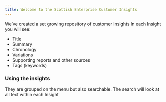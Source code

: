 ```yaml
---
title: Welcome to the Scottish Enterprise Customer Insights
---
```


We’ve created a set growing repository of customer Insights
In each Insight you will see:
- Title
- Summary
- Chronology
- Variations
- Supporting reports and other sources
- Tags (keywords)

### Using the insights
They are grouped on the menu but also searchable. The search will look at all text within each Insight
